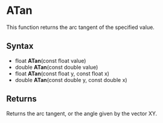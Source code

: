 # ATan #

This function returns the arc tangent of the specified value.

## Syntax ##

- float **ATan**(const float value)
- double **ATan**(const double value)
- float **ATan**(const float y, const float x)
- double **ATan**(const double y, const double x)

## Returns ##

Returns the arc tangent, or the angle given by the vector XY.
